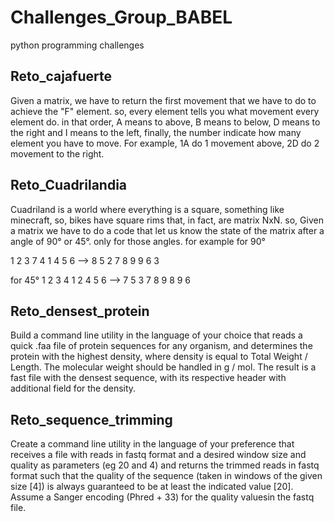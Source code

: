 # Challenges_Group_BABEL

python programming challenges

## Reto_cajafuerte

Given a matrix, we have to return the first movement that we have to do to achieve the "F" element. so, every element tells you what movement every element do.
in that order, A means to above, B means to below, D means to the right and I means to the left, finally, the number indicate how many element you have to move. For example, 1A do 1 movement above, 2D do 2 movement to the right.

## Reto_Cuadrilandia

Cuadriland is a world where everything is a square, something like minecraft, so, bikes have square rims that, in fact, are matrix NxN. so, Given a matrix we have to do a code that let us know the state of the matrix after a angle of 90° or 45°. only for those angles. for example for 90°

1 2 3      7 4 1
4 5 6  --> 8 5 2 
7 8 9      9 6 3

for 45° 
1 2 3     4 1 2
4 5 6 --> 7 5 3
7 8 9     8 9 6

## Reto_densest_protein

Build a command line utility in the language of your choice that reads a quick .faa file of protein sequences for any organism, and determines the protein with the highest density, where density is equal to Total Weight / Length. The molecular weight should be handled in g / mol. The result is a fast file with the densest sequence, with its respective header with additional field for the density.

## Reto_sequence_trimming

Create a command line utility in the language of your preference that receives a file with reads in fastq format and a desired window size and quality as parameters (eg 20 and 4) and returns the trimmed reads in fastq format such that the quality of the sequence (taken in windows of the given size [4]) is always guaranteed to be at least the indicated value [20]. Assume a Sanger encoding (Phred + 33) for the quality values ​​in the fastq file.